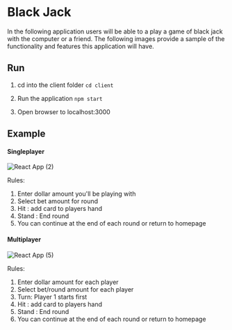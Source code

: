 # Black Jack

In the following application users will be able to a play a game of black jack with the computer or a friend. The following images provide a sample of the functionality and features this application will have.


## Run

1. cd into the client folder
`cd client`

2. Run the application
`npm start`

3. Open browser to localhost:3000


## Example
#### Singleplayer
![React App (2)](https://user-images.githubusercontent.com/38298940/111365359-c7b23d80-8668-11eb-8f88-09cd84f75642.gif)



Rules:
  1) Enter dollar amount you'll be playing with
  2) Select bet amount for round
  3) Hit : add card to players hand
  4) Stand : End round
  5) You can continue at the end of each round or return to homepage



#### Multiplayer
![React App (5)](https://user-images.githubusercontent.com/38298940/111392551-3608f700-868d-11eb-9b91-96971462c2cd.gif)



Rules:
  1) Enter dollar amount for each player
  2) Select bet/round amount for each player
  3) Turn: Player 1 starts first
  4) Hit : add card to players hand
  5) Stand : End round
  6) You can continue at the end of each round or return to homepage


